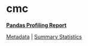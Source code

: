 # cmc

[**Pandas Profiling Report**](https://epistasislab.github.io/penn-ml-benchmarks/profile/cmc.html)

[Metadata](metadata.yaml) | [Summary Statistics](summary_stats.tsv)

